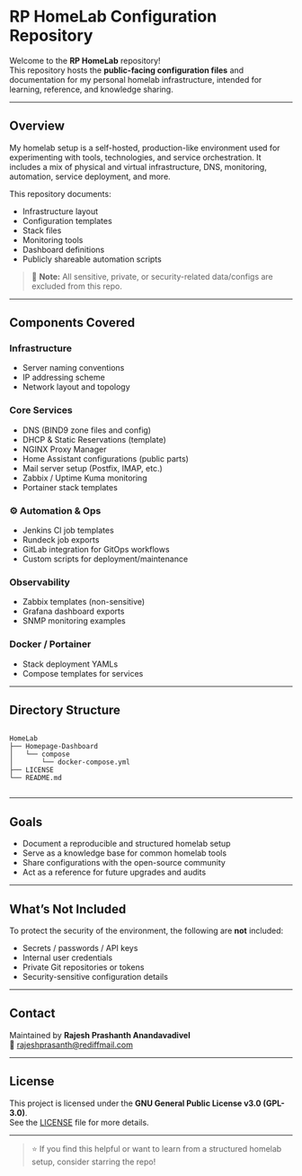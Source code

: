 # RP HomeLab Configuration Repository

Welcome to the **RP HomeLab** repository!  
This repository hosts the **public-facing configuration files** and documentation for my personal homelab infrastructure, intended for learning, reference, and knowledge sharing.

---

## Overview

My homelab setup is a self-hosted, production-like environment used for experimenting with tools, technologies, and service orchestration. It includes a mix of physical and virtual infrastructure, DNS, monitoring, automation, service deployment, and more.

This repository documents:
- Infrastructure layout
- Configuration templates
- Stack files
- Monitoring tools
- Dashboard definitions
- Publicly shareable automation scripts

> 🚫 **Note:** All sensitive, private, or security-related data/configs are excluded from this repo.

---

## Components Covered

### Infrastructure
- Server naming conventions
- IP addressing scheme
- Network layout and topology

### Core Services
- DNS (BIND9 zone files and config)
- DHCP & Static Reservations (template)
- NGINX Proxy Manager
- Home Assistant configurations (public parts)
- Mail server setup (Postfix, IMAP, etc.)
- Zabbix / Uptime Kuma monitoring
- Portainer stack templates

### ⚙️ Automation & Ops
- Jenkins CI job templates
- Rundeck job exports
- GitLab integration for GitOps workflows
- Custom scripts for deployment/maintenance

### Observability
- Zabbix templates (non-sensitive)
- Grafana dashboard exports
- SNMP monitoring examples

### Docker / Portainer
- Stack deployment YAMLs
- Compose templates for services

---

## Directory Structure

```

HomeLab
├── Homepage-Dashboard
│   └── compose
│       └── docker-compose.yml
├── LICENSE
└── README.md


```

---

## Goals

- Document a reproducible and structured homelab setup
- Serve as a knowledge base for common homelab tools
- Share configurations with the open-source community
- Act as a reference for future upgrades and audits

---

##  What’s Not Included

To protect the security of the environment, the following are **not** included:
- Secrets / passwords / API keys
- Internal user credentials
- Private Git repositories or tokens
- Security-sensitive configuration details

---

## Contact

Maintained by **Rajesh Prashanth Anandavadivel**  
📧 [rajeshprasanth@rediffmail.com](mailto:rajeshprasanth@rediffmail.com)  

---

##  License

This project is licensed under the **GNU General Public License v3.0 (GPL-3.0)**.  
See the [LICENSE](./LICENSE) file for more details.

---

> ⭐ If you find this helpful or want to learn from a structured homelab setup, consider starring the repo!
```

